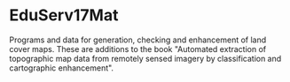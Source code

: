# EduServ17Mat
Programs and data for generation, checking and enhancement of land cover maps. 
These are additions to the book "Automated extraction of topographic map data from remotely sensed imagery by classification and cartographic enhancement".
